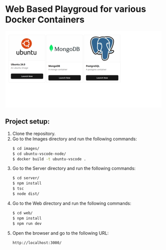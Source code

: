 # Web Based Playgroud for various Docker Containers
![ScreenShot](./web/public/ss.png)

## Project setup:
1. Clone the repository.
2. Go to the Images directory and run the following commands:
    ```sh
    $ cd images/
    $ cd ubuntu-vscode-node/
    $ docker build -t ubuntu-vscode .
    ```
3. Go to the Server directory and run the following commands:
    ```sh
    $ cd server/
    $ npm install
    $ tsc
    $ node dist/
    ```
4. Go to the Web directory and run the following commands:
    ```sh
    $ cd web/
    $ npm install
    $ npm run dev
    ``` 
5. Open the browser and go to the following URL:
    ```
    http://localhost:3000/
    ```